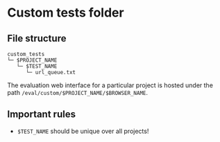 # Custom tests folder

## File structure
```
custom_tests
└─ $PROJECT_NAME
   └─ $TEST_NAME
      └─ url_queue.txt
```

The evaluation web interface for a particular project is hosted under the path `/eval/custom/$PROJECT_NAME/$BROWSER_NAME`.

## Important rules
- `$TEST_NAME` should be unique over all projects!